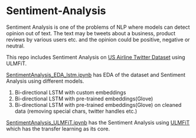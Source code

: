 # Sentiment-Analysis
Sentiment Analysis is one of the problems of NLP where models can detect opinion out of text. The text may be tweets about a business, product reviews by various users etc. and the opinion could be positive, negative or neutral.

This repo includes Sentiment Analysis on [US Airline Twitter Dataset](https://www.kaggle.com/crowdflower/twitter-airline-sentiment#Tweets.csv) using ULMFiT.

[SentimentAnalysis_EDA_lstm.ipynb](https://github.com/as2092/Sentiment-Analysis/blob/master/SentimentAnalysis_EDA_lstm.ipynb)
has EDA of the dataset and Sentiment Analysis using different models.
  1. Bi-directional LSTM with custom embeddings
  2. Bi-directional LSTM with pre-trained embeddings(Glove)
  3. Bi-directional LSTM with pre-trained embeddings(Glove) on cleaned data (removing special chars, twitter handles etc.)
  
[SentimentAnalysis_ULMFiT.ipynb](https://github.com/as2092/Sentiment-Analysis/blob/master/SentimentAnalysis_ULMFiT.ipynb)
has the Sentiment Analysis using [ULMFiT](https://arxiv.org/abs/1801.06146) which has the transfer learning as its core.
